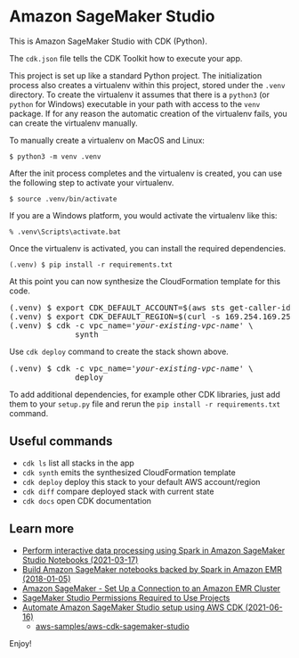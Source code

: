 
# Amazon SageMaker Studio

This is Amazon SageMaker Studio with CDK (Python).

The `cdk.json` file tells the CDK Toolkit how to execute your app.

This project is set up like a standard Python project.  The initialization
process also creates a virtualenv within this project, stored under the `.venv`
directory.  To create the virtualenv it assumes that there is a `python3`
(or `python` for Windows) executable in your path with access to the `venv`
package. If for any reason the automatic creation of the virtualenv fails,
you can create the virtualenv manually.

To manually create a virtualenv on MacOS and Linux:

```
$ python3 -m venv .venv
```

After the init process completes and the virtualenv is created, you can use the following
step to activate your virtualenv.

```
$ source .venv/bin/activate
```

If you are a Windows platform, you would activate the virtualenv like this:

```
% .venv\Scripts\activate.bat
```

Once the virtualenv is activated, you can install the required dependencies.

```
(.venv) $ pip install -r requirements.txt
```

At this point you can now synthesize the CloudFormation template for this code.

<pre>
(.venv) $ export CDK_DEFAULT_ACCOUNT=$(aws sts get-caller-identity --query Account --output text)
(.venv) $ export CDK_DEFAULT_REGION=$(curl -s 169.254.169.254/latest/dynamic/instance-identity/document | jq -r .region)
(.venv) $ cdk -c vpc_name='<i>your-existing-vpc-name</i>' \
              synth
</pre>

Use `cdk deploy` command to create the stack shown above.

<pre>
(.venv) $ cdk -c vpc_name='<i>your-existing-vpc-name</i>' \
              deploy
</pre>

To add additional dependencies, for example other CDK libraries, just add
them to your `setup.py` file and rerun the `pip install -r requirements.txt`
command.

## Useful commands

 * `cdk ls`          list all stacks in the app
 * `cdk synth`       emits the synthesized CloudFormation template
 * `cdk deploy`      deploy this stack to your default AWS account/region
 * `cdk diff`        compare deployed stack with current state
 * `cdk docs`        open CDK documentation

## Learn more

 * [Perform interactive data processing using Spark in Amazon SageMaker Studio Notebooks (2021-03-17)](https://aws.amazon.com/blogs/machine-learning/amazon-sagemaker-studio-notebooks-backed-by-spark-in-amazon-emr/)
 * [Build Amazon SageMaker notebooks backed by Spark in Amazon EMR (2018-01-05)](https://aws.amazon.com/blogs/machine-learning/build-amazon-sagemaker-notebooks-backed-by-spark-in-amazon-emr/)
 * [Amazon SageMaker - Set Up a Connection to an Amazon EMR Cluster](https://docs.aws.amazon.com/sagemaker/latest/dg/studio-emr.html)
 * [SageMaker Studio Permissions Required to Use Projects](https://docs.aws.amazon.com/sagemaker/latest/dg/sagemaker-projects-studio-updates.html)
 * [Automate Amazon SageMaker Studio setup using AWS CDK (2021-06-16)](https://aws.amazon.com/ko/blogs/machine-learning/automate-amazon-sagemaker-studio-setup-using-aws-cdk/)
   * [aws-samples/aws-cdk-sagemaker-studio](https://github.com/aws-samples/aws-cdk-sagemaker-studio)

Enjoy!
